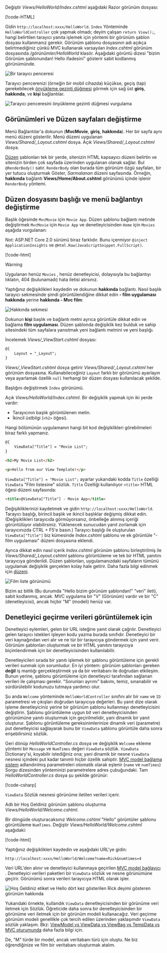 Değiştir *Views/HelloWorld/Index.cshtml* aşağıdaki Razor görünüm dosyası:

[!code-HTML[](../../tutorials/first-mvc-app/start-mvc/sample/MvcMovie/Views/HelloWorld/Index.cshtml)]

Gidin `http://localhost:xxxx/HelloWorld`. `Index` Yönteminde `HelloWorldController` çok yapmak olmadı; deyim çalışan `return View();`, hangi belirtilen tarayıcı yanıta işlemek için yöntemi bir görünüm şablon dosyası kullanmanız gerekir. Görünüm şablonu dosyasının adı açıkça belirtmediğiniz çünkü MVC kullanarak varsayılan *Index.cshtml* görünüm dosyasında */görünümler/HelloWorld* klasör. Aşağıdaki görüntü dizesi "bizim Görünüm şablonundan! Hello ifadesini" gösterir sabit kodlanmış görünümünde.

![Bir tarayıcı penceresi](../../tutorials/first-mvc-app/adding-view/_static/hell_template.png)

Tarayıcı pencerenizi (örneğin bir mobil cihazda) küçükse, geçiş (tap) gerekebilecek [önyükleme gezinti düğmesi](http://getbootstrap.com/components/#navbar) görmek için sağ üst **giriş**, **hakkında**, ve **kişi** bağlantılar.

![Tarayıcı penceresini önyükleme gezinti düğmesi vurgulama](../../tutorials/first-mvc-app/adding-view/_static/1.png)

## <a name="changing-views-and-layout-pages"></a>Görünümleri ve Düzen sayfaları değiştirme

Menü Bağlantılar'a dokunun (**MvcMovie**, **giriş**, **hakkında**). Her bir sayfa aynı menü düzeni gösterilir. Menü düzeni uygulanan *Views/Shared/_Layout.cshtml* dosya. Açık *Views/Shared/_Layout.cshtml* dosya.

[Düzen](xref:mvc/views/layout) şablonları tek bir yerde, sitenizin HTML kapsayıcı düzeni belirtin ve sitenizin birden çok sayfada üzerinden uygulanan olanak sağlar. Bul `@RenderBody()` satır. `RenderBody` olan burada tüm görünüm özgü sayfaları, bir yer tutucu oluşturmak Göster, *Sarmalanan* düzeni sayfasında. Örneğin, **hakkında** bağlantı **Views/Home/About.cshtml** görünümü içinde işlenir `RenderBody` yöntemi.

## <a name="change-the-title-and-menu-link-in-the-layout-file"></a>Düzen dosyasını başlığı ve menü bağlantıyı değiştirme

Başlık öğesinde `MvcMovie` için `Movie App`. Düzen şablonu bağlantı metinde değiştirmek `MvcMovie` için `Movie App` ve denetleyicisinden `Home` için `Movies` aşağıda vurgulanan:

Not: ASP.NET Core 2.0 sürümü biraz farklıdır. Bunu içermiyor `@inject ApplicationInsights` ve `@Html.Raw(JavaScriptSnippet.FullScript)`.

[!code-html[](../../tutorials/first-mvc-app/start-mvc/sample/MvcMovie/Views/Shared/_Layout.cshtml?highlight=7,31)]

>[!WARNING]
> Uygulanan henüz `Movies` , henüz denetleyicisi, dolayısıyla bu bağlantıyı tıklatın, 404 (bulunamadı) hata iletisi alırsınız.

Yaptığınız değişiklikleri kaydedin ve dokunun **hakkında** bağlantı. Nasıl başlık tarayıcı sekmesinde şimdi görüntülendiğine dikkat edin **- film uygulaması hakkında** yerine **hakkında - Mvc film**: 

![Hakkında sekmesi](../../tutorials/first-mvc-app/adding-view/_static/about2.png)

Dokunun **kişi** başlık ve bağlantı metni ayrıca görüntüle dikkat edin ve bağlama **film uygulaması**. Düzen şablonda değişiklik kez bulduk ve sahip sitesindeki tüm sayfalara yansıtmak yeni bağlantı metnini ve yeni başlığı.

İncelemek *Views/_ViewStart.cshtml* dosyası:


```HTML
@{
    Layout = "_Layout";
}
```

*Views/_ViewStart.cshtml* dosya getirir *Views/Shared/_Layout.cshtml* her görünüm dosyasına. Kullanabileceğiniz `Layout` farklı bir görünümü ayarlayın veya ayarlamak özellik `null` herhangi bir düzen dosyası kullanılacak şekilde.

Başlığını değiştirmek `Index` görünümü.

Açık *Views/HelloWorld/Index.cshtml*. Bir değişiklik yapmak için iki yerde vardır:

   * Tarayıcının başlık görüntülenen metin.
   * İkincil üstbilgi (`<h2>` öğesi).

Hangi bölümünün uygulamanın hangi bit kod değişiklikleri görebilmeleri biraz farklı yapmanız.


```HTML
@{
    ViewData["Title"] = "Movie List";
}

<h2>My Movie List</h2>

<p>Hello from our View Template!</p>
```

`ViewData["Title"] = "Movie List";` ayarlar yukarıdaki kodda `Title` özelliği `ViewData` "Film listesine" sözlük. `Title` Özelliği kullanılıyor `<title>` HTML öğesi düzeni sayfasında:


```HTML
<title>@ViewData["Title"] - Movie App</title>
   ```

Değişikliklerinizi kaydetmek ve gidin `http://localhost:xxxx/HelloWorld`. Tarayıcı başlığı, birincil başlık ve ikincil başlıklar değişmiş dikkat edin. (Değişiklikleri tarayıcıda görmüyorsanız, önbelleğe alınmış içeriği görüntülüyor olabilirsiniz. Yüklenecek sunucudan yanıt zorlamak için tarayıcınızda CTRL + F5'e basın.) Tarayıcı başlığı ile oluşturulan `ViewData["Title"]` biz kümesinde *Index.cshtml* şablonu ve ek görüntüle "-film uygulaması" düzeni dosyasına eklendi.

Ayrıca dikkat edin nasıl içerik *Index.cshtml* görünüm şablonu birleştirilmiş ile *Views/Shared/_Layout.cshtml* şablonu görüntüleme ve tek bir HTML yanıtını tarayıcıya gönderildi. Düzen şablonları, uygulamanızdaki sayfaların tümünü uygulamak değişiklik gerçekten kolay hale getirir. Daha fazla bilgi edinmek için [düzeni](../../mvc/views/layout.md).

![Film liste görünümü](../../tutorials/first-mvc-app/adding-view/_static/hell3.png)

Bizim az bitlik (Bu durumda "Hello bizim görünüm şablondan!" "veri" ileti), sabit kodlanmış, ancak. MVC uygulama bir "V" (Görünüm) vardır ve bir "C" (denetleyicisi), ancak hiçbir "M" (modeli) henüz var.

## <a name="passing-data-from-the-controller-to-the-view"></a>Denetleyici geçirme verileri görüntülemek için

Denetleyici eylemleri, gelen bir URL isteğine yanıt olarak çağrılır. Denetleyici gelen tarayıcı istekleri işleyen kodu yazma burada sınıfıdır. Denetleyici bir veri kaynağından veri alır ve ne tür bir tarayıcıya göndermek için yanıt verir. Görünüm şablonları oluşturmak ve bir HTML yanıtını tarayıcıya biçimlendirmek için bir denetleyicisinden kullanılabilir.

Denetleyicileri sırada bir yanıtı işlemek bir şablonu görüntüleme için gerekli verileri sunmak için sorumludur. En iyi yöntem: görünüm şablonları gereken **değil** iş mantığı gerçekleştirmek ya da bir veritabanı ile doğrudan etkileşim. Bunun yerine, şablonu görüntüleme için denetleyici tarafından sağlanan verileri ile çalışması gerekir. "Sorunları ayrımı" bakımı, temiz, sınanabilir ve sürdürülebilir kodunuzu tutmaya yardımcı olur.

Şu anda `Welcome` yönteminde `HelloWorldController` sınıfını alır bir `name` ve `ID` parametresi ve çıkışları doğrudan tarayıcıya değerleri. Bu yanıt dize olarak işleme denetleyiciniz yerine bir görünüm şablonu kullanmayı denetleyicisini değiştirin. Şablonu görüntüleme uygun bit veri denetleyicisinden görünümüne yanıtı oluşturmak için geçirilmelidir, yani dinamik bir yanıt oluşturur. Şablonu görüntüleme gereksinimlerinize dinamik veri (parametre) put denetleyicisi sağlayarak bunu bir `ViewData` şablonu görüntüle daha sonra erişebilirsiniz sözlük.

Geri dönüp *HelloWorldController.cs* dosya ve değişiklik `Welcome` ekleme yöntemi bir `Message` ve `NumTimes` değeri `ViewData` sözlük. `ViewData` Dictionary'si, koyabilir istediğiniz ona; yani dinamik bir nesne `ViewData` nesnesi içindeki put kadar tanımlı hiçbir özellik sahiptir. [MVC model bağlama sistem](xref:mvc/models/model-binding) adlandırılmış parametreleri otomatik olarak eşlenir (`name` ve `numTimes`) Sorgu dizesinden yönteminizi parametrelere adres çubuğundaki. Tam *HelloWorldController.cs* dosya şu şekilde görünür:

[!code-csharp[](../../tutorials/first-mvc-app/start-mvc/sample/MvcMovie/Controllers/HelloWorldController.cs?name=snippet_5)]

`ViewData` Sözlük nesnesi görünüme iletilen verileri içerir. 

Adlı bir Hoş Geldiniz görünüm şablonu oluşturma *Views/HelloWorld/Welcome.cshtml*.

Bir döngüde oluşturacaksınız *Welcome.cshtml* "Hello" görüntüler şablonu görüntüleme `NumTimes`. Değiştir *Views/HelloWorld/Welcome.cshtml* aşağıdaki:

[!code-html[](../../tutorials/first-mvc-app/start-mvc/sample/MvcMovie/Views/HelloWorld/Welcome.cshtml)]

Yaptığınız değişiklikleri kaydedin ve aşağıdaki URL'ye gidin:

`http://localhost:xxxx/HelloWorld/Welcome?name=Rick&numtimes=4`

Veri URL'den alınır ve denetleyici kullanmaya geçirilen [MVC model bağlayıcı](xref:mvc/models/model-binding) . Denetleyici verileri paketleri bir `ViewData` sözlük ve nesne görünümüne geçirir. Görünümü sonra verileri tarayıcıya HTML olarak işler.

![Hoş Geldiniz etiket ve Hello dört kez gösterilen Rick deyimi gösteren görünüm hakkında](../../tutorials/first-mvc-app/adding-view/_static/rick2.png)

Yukarıdaki örnekte, kullandık `ViewData` denetleyicisinden bir görünüme veri iletmek için Sözlük. Öğreticide daha sonra bir denetleyicisinden bir görünüme veri iletmek için bir görünüm modeli kullanacağız. Veri geçirme görünüm modeli genellikle çok tercih edilen üzerinden yaklaşımdır `ViewData` sözlük yaklaşım. Bkz: [ViewModel vs ViewData vs ViewBag vs TempData vs MVC oturumunda](http://www.mytecbits.com/microsoft/dot-net/viewmodel-viewdata-viewbag-tempdata-mvc) daha fazla bilgi için.

De, "M" türde bir model, ancak veritabanı türü için oluştu. Ne biz öğrendiğinize ve film bir veritabanı oluşturmak atalım.

